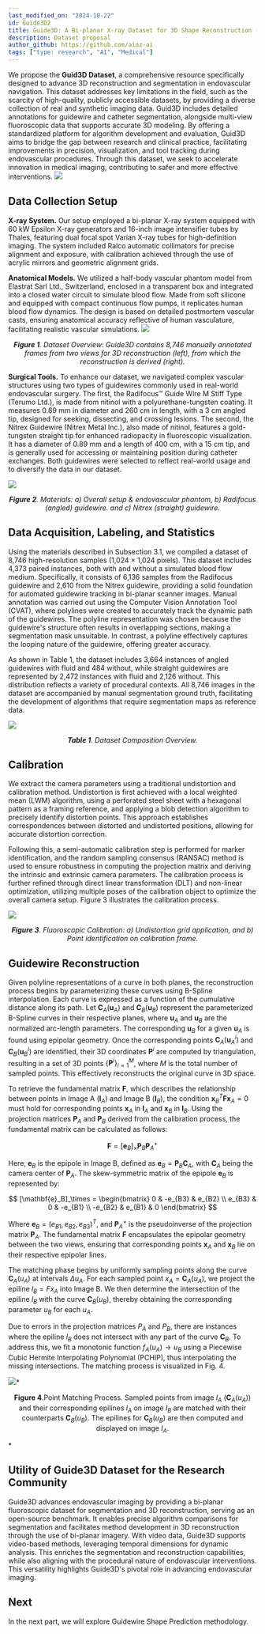 ```yaml
---
last_modified_on: "2024-10-22"
id: Guide3D2
title: Guide3D: A Bi-planar X-ray Dataset for 3D Shape Reconstruction (Part 2)
description: Dataset proposal
author_github: https://github.com/aioz-ai
tags: ["type: research", "AI", "Medical"]
---
```

We propose the **Guid3D Dataset**, a comprehensive resource specifically designed to advance 3D reconstruction and segmentation in endovascular navigation. This dataset addresses key limitations in the field, such as the scarcity of high-quality, publicly accessible datasets, by providing a diverse collection of real and synthetic imaging data. Guid3D includes detailed annotations for guidewire and catheter segmentation, alongside multi-view fluoroscopic data that supports accurate 3D modeling. By offering a standardized platform for algorithm development and evaluation, Guid3D aims to bridge the gap between research and clinical practice, facilitating improvements in precision, visualization, and tool tracking during endovascular procedures. Through this dataset, we seek to accelerate innovation in medical imaging, contributing to safer and more effective interventions.
![](https://vision.aioz.io/f/cb2718cd3e854142b636/?dl=1)

## Data Collection Setup

**X-ray System.** Our setup employed a bi-planar X-ray system equipped with 60 kW Epsilon X-ray generators and 16-inch image intensifier tubes by Thales, featuring dual focal spot Varian X-ray tubes for high-definition imaging. The system included Ralco automatic collimators for precise alignment and exposure, with calibration achieved through the use of acrylic mirrors and geometric alignment grids.

**Anatomical Models.** We utilized a half-body vascular phantom model from Elastrat Sarl Ltd., Switzerland, enclosed in a transparent box and integrated into a closed water circuit to simulate blood flow. Made from soft silicone and equipped with compact continuous flow pumps, it replicates human blood flow dynamics. The design is based on detailed postmortem vascular casts, ensuring anatomical accuracy reflective of human vasculature, facilitating realistic vascular simulations.
![](https://vision.aioz.io/f/9e78fbdfc6a245cab56e/?dl=1)*<center>**Figure 1**. Dataset Overview: Guide3D contains 8,746 manually annotated frames from two views for 3D reconstruction (left), from which the reconstruction is derived (right).</center>*

**Surgical Tools.** To enhance our dataset, we navigated complex vascular structures using two types of guidewires commonly used in real-world endovascular surgery. The first, the Radifocus™ Guide Wire M Stiff Type (Terumo Ltd.), is made from nitinol with a polyurethane-tungsten coating. It measures 0.89 mm in diameter and 260 cm in length, with a 3 cm angled tip, designed for seeking, dissecting, and crossing lesions. The second, the Nitrex Guidewire (Nitrex Metal Inc.), also made of nitinol, features a gold-tungsten straight tip for enhanced radiopacity in fluoroscopic visualization. It has a diameter of 0.89 mm and a length of 400 cm, with a 15 cm tip, and is generally used for accessing or maintaining position during catheter exchanges. Both guidewires were selected to reflect real-world usage and to diversify the data in our dataset.

![](https://vision.aioz.io/f/bddbc27ccb8f42229bb0/?dl=1)*<center>**Figure 2**. Materials: a) Overall setup & endovascular phantom, b) Radifocus (angled) guidewire. and c) Nitrex (straight) guidewire.</center>*


## Data Acquisition, Labeling, and Statistics
Using the materials described in Subsection 3.1, we compiled a dataset of 8,746 high-resolution samples (1,024 × 1,024 pixels). This dataset includes 4,373 paired instances, both with and without a simulated blood flow medium. Specifically, it consists of 6,136 samples from the Radifocus guidewire and 2,610 from the Nitrex guidewire, providing a solid foundation for automated guidewire tracking in bi-planar scanner images. Manual annotation was carried out using the Computer Vision Annotation Tool (CVAT), where polylines were created to accurately track the dynamic path of the guidewires. The polyline representation was chosen because the guidewire's structure often results in overlapping sections, making a segmentation mask unsuitable. In contrast, a polyline effectively captures the looping nature of the guidewire, offering greater accuracy.

As shown in Table 1, the dataset includes 3,664 instances of angled guidewires with fluid and 484 without, while straight guidewires are represented by 2,472 instances with fluid and 2,126 without. This distribution reflects a variety of procedural contexts. All 8,746 images in the dataset are accompanied by manual segmentation ground truth, facilitating the development of algorithms that require segmentation maps as reference data.



![](https://vision.aioz.io/f/ee7b84d3a4cb45dd91d4/?dl=1)*<center>**Table 1**. Dataset Composition Overview. </center>*

## Calibration

We extract the camera parameters using a traditional undistortion and calibration method. Undistortion is first achieved with a local weighted mean (LWM) algorithm, using a perforated steel sheet with a hexagonal pattern as a framing reference, and applying a blob detection algorithm to precisely identify distortion points. This approach establishes correspondences between distorted and undistorted positions, allowing for accurate distortion correction. 

Following this, a semi-automatic calibration step is performed for marker identification, and the random sampling consensus (RANSAC) method is used to ensure robustness in computing the projection matrix and deriving the intrinsic and extrinsic camera parameters. The calibration process is further refined through direct linear transformation (DLT) and non-linear optimization, utilizing multiple poses of the calibration object to optimize the overall camera setup. Figure 3 illustrates the calibration process.

![](https://vision.aioz.io/f/f7839099c6f94325b049/?dl=1)*<center> **Figure 3**. Fluoroscopic Calibration: a) Undistortion grid application, and b) Point identification on calibration frame. </center>*


## Guidewire Reconstruction

Given polyline representations of a curve in both planes, the reconstruction process begins by parameterizing these curves using B-Spline interpolation. Each curve is expressed as a function of the cumulative distance along its path. Let $\mathbf{C}_A(\mathbf{u}_A)$ and $\mathbf{C}_B(\mathbf{u}_B)$ represent the parameterized B-Spline curves in their respective planes, where $\mathbf{u}_A$ and $\mathbf{u}_B$ are the normalized arc-length parameters. The corresponding $\mathbf{u}_B$ for a given $\mathbf{u}_A$ is found using epipolar geometry. Once the corresponding points $\mathbf{C}_A(\mathbf{u}_A^i)$ and $\mathbf{C}_B(\mathbf{u}_B^i)$ are identified, their 3D coordinates $\mathbf{P}^i$ are computed by triangulation, resulting in a set of 3D points $\{\mathbf{P}^i\}_{i=1}^{M}$, where $M$ is the total number of sampled points. This effectively reconstructs the original curve in 3D space.

To retrieve the fundamental matrix $\mathbf{F}$, which describes the relationship between points in Image A ($\mathbf{I}_A$) and Image B ($\mathbf{I}_B$), the condition $\mathbf{x}_B^T \mathbf{F} \mathbf{x}_A = 0$ must hold for corresponding points $\mathbf{x}_A$ in $\mathbf{I}_A$ and $\mathbf{x}_B$ in $\mathbf{I}_B$. Using the projection matrices $\mathbf{P}_A$ and $\mathbf{P}_B$ derived from the calibration process, the fundamental matrix can be calculated as follows:

$$
\mathbf{F} = [\mathbf{e}_B]_\times \mathbf{P}_B \mathbf{P}_A^+
$$

Here, $\mathbf{e}_B$ is the epipole in Image B, defined as $\mathbf{e}_B = \mathbf{P}_B \mathbf{C}_A$, with $\mathbf{C}_A$ being the camera center of $\mathbf{P}_A$. The skew-symmetric matrix of the epipole $\mathbf{e}_B$ is represented by:

$$
[\mathbf{e}_B]_\times = \begin{bmatrix} 0 & -e_{B3} & e_{B2} \\ e_{B3} & 0 & -e_{B1} \\ -e_{B2} & e_{B1} & 0 \end{bmatrix}
$$

Where $\mathbf{e}_B = (e_{B1}, e_{B2}, e_{B3})^T$, and $\mathbf{P}_A^+$ is the pseudoinverse of the projection matrix $\mathbf{P}_A$. The fundamental matrix $\mathbf{F}$ encapsulates the epipolar geometry between the two views, ensuring that corresponding points $\mathbf{x}_A$ and $\mathbf{x}_B$ lie on their respective epipolar lines.

The matching phase begins by uniformly sampling points along the curve $\mathbf{C}_A(u_A)$ at intervals $\Delta u_A$. For each sampled point $x_A = \mathbf{C}_A(u_A)$, we project the epiline $l_B = F x_A$ into Image B. We then determine the intersection of the epiline $l_B$ with the curve $\mathbf{C}_B(u_B)$, thereby obtaining the corresponding parameter $u_B$ for each $u_A$.

Due to errors in the projection matrices $P_A$ and $P_B$, there are instances where the epiline $l_B$ does not intersect with any part of the curve $\mathbf{C}_B$. To address this, we fit a monotonic function $f_A(u_A) \rightarrow u_B$ using a Piecewise Cubic Hermite Interpolating Polynomial (PCHIP), thus interpolating the missing intersections. The matching process is visualized in Fig. 4.


![](https://vision.aioz.io/f/d30d00b3ab424162bb3a/?dl=1)*<center> **Figure 4**.Point Matching Process. Sampled points from image $I_A$ ($\mathbf{C}_A(u_A)$) and their corresponding epilines $l_A$ on image $I_B$ are matched with their counterparts $\mathbf{C}_B(u_B)$. The epilines for $\mathbf{C}_B(u_B)$ are then computed and displayed on image $I_A$.
</center>*

## Utility of Guide3D Dataset for the Research Community

Guide3D advances endovascular imaging by providing a bi-planar fluoroscopic dataset for segmentation and 3D reconstruction, serving as an open-source benchmark. It enables precise algorithm comparisons for segmentation and facilitates method development in 3D reconstruction through the use of bi-planar imagery. With video data, Guide3D supports video-based methods, leveraging temporal dimensions for dynamic analysis. This enriches the segmentation and reconstruction capabilities, while also aligning with the procedural nature of endovascular interventions. This versatility highlights Guide3D's pivotal role in advancing endovascular imaging.

## Next
In the next part, we will explore Guidewire Shape Prediction methodology.